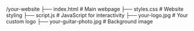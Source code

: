 /your-website ├── index.html # Main webpage ├── styles.css # Website styling ├── script.js # JavaScript for interactivity ├── your-logo.jpg # Your custom logo ├── your-guitar-photo.jpg # Background image
